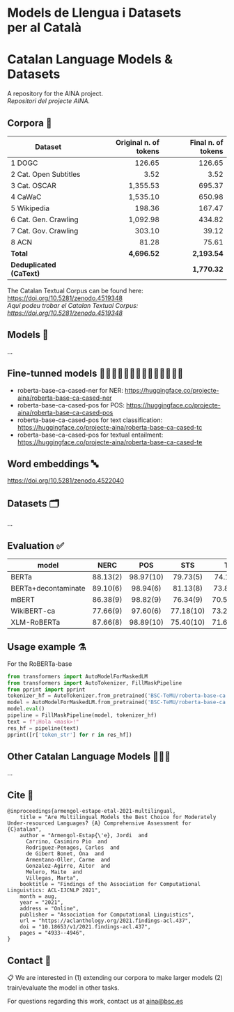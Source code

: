 # Models de Llengua i Datasets<br/> per al Català 
# Catalan Language Models & Datasets


A repository for the AINA project.<br/>
_Repositori del projecte AINA._

## Corpora 📃

| Dataset               | Original n. of tokens | Final n. of tokens    | 
|---------              |----------------------:|----------------------:|
|1 DOGC                 |            126.65     |  126.65               | 
|2 Cat. Open Subtitles  | 3.52                  | 3.52                  | 
|3 Cat. OSCAR           | 1,355.53              | 695.37                | 
|4 CaWaC                | 1,535.10              | 650.98                | 
|5 Wikipedia            | 198.36                | 167.47                | 
|6 Cat. Gen. Crawling   | 1,092.98              | 434.82                | 
|7 Cat. Gov. Crawling   | 303.10                | 39.12                 | 
|8 ACN                  | 81.28                 | 75.61                 | 
|**Total**              | **4,696.52**          | **2,193.54**          | 
|**Deduplicated (CaText)** |                    | **1,770.32**          |

The Catalan Textual Corpus can be found here: https://doi.org/10.5281/zenodo.4519348<br/>
_Aquí podeu trobar el Catalan Textual Corpus: https://doi.org/10.5281/zenodo.4519348_

## Models 🤖
...

## Fine-tunned models 🧗🏼‍♀️🏇🏼🤽🏼‍♀️🏌🏼‍♂️🏄🏼‍♀️

- roberta-base-ca-cased-ner for NER: https://huggingface.co/projecte-aina/roberta-base-ca-cased-ner
- roberta-base-ca-cased-pos for POS: https://huggingface.co/projecte-aina/roberta-base-ca-cased-pos
- roberta-base-ca-cased-pos for text classification: https://huggingface.co/projecte-aina/roberta-base-ca-cased-tc
- roberta-base-ca-cased-pos for textual entailment: https://huggingface.co/projecte-aina/roberta-base-ca-cased-te

## Word embeddings 🔤

https://doi.org/10.5281/zenodo.4522040

## Datasets 🗂️

...

## Evaluation ✅
 | model	   	           | NERC    		 | POS		     | STS		     | TC		     | QA(ViquiQuAD		     | QA(XQuAD)	       	 | 
 | ---------------------   | :-----------:   | :-----------: | :-----------: | :-----------: | :-------------------: | :-----------------:   | 
 | BERTa		           | 88.13(2)		 | 98.97(10)	 | 79.73(5)		 | 74.16(9)		 | 86.97/72.29(9)		 | 68.89/48.87(9)		 | 
 | BERTa+decontaminate     | 89.10(6)		 | 98.94(6)		 | 81.13(8)		 | 73.84(10		 | 86.50/70.82(6)		 | 68.61/47.26(6)		 | 
 | mBERT		           | 86.38(9)		 | 98.82(9)		 | 76.34(9)		 | 70.56(10)	 | 86.97/72.22(8)		 | 67.15/46.51(8)		 | 
 | WikiBERT-ca		       | 77.66(9)		 | 97.60(6)		 | 77.18(10)	 | 73.22(10)	 | 85.45/70.75(10)	     | 65.21/36.60(10)	     | 
 | XLM-RoBERTa		       | 87.66(8)		 | 98.89(10)	 | 75.40(10)	 | 71.68(10)	 | 85.50/70.47(5)		 | 67.10/46.42(5)		 | 


## Usage example ⚗️
For the RoBERTa-base
```python
from transformers import AutoModelForMaskedLM
from transformers import AutoTokenizer, FillMaskPipeline
from pprint import pprint
tokenizer_hf = AutoTokenizer.from_pretrained('BSC-TeMU/roberta-base-ca')
model = AutoModelForMaskedLM.from_pretrained('BSC-TeMU/roberta-base-ca')
model.eval()
pipeline = FillMaskPipeline(model, tokenizer_hf)
text = f"¡Hola <mask>!"
res_hf = pipeline(text)
pprint([r['token_str'] for r in res_hf])
```

## Other Catalan Language Models 👩‍👧‍👦
...
## Cite 📣
```
@inproceedings{armengol-estape-etal-2021-multilingual,
    title = "Are Multilingual Models the Best Choice for Moderately Under-resourced Languages? {A} Comprehensive Assessment for {C}atalan",
    author = "Armengol-Estap{\'e}, Jordi  and
      Carrino, Casimiro Pio  and
      Rodriguez-Penagos, Carlos  and
      de Gibert Bonet, Ona  and
      Armentano-Oller, Carme  and
      Gonzalez-Agirre, Aitor  and
      Melero, Maite  and
      Villegas, Marta",
    booktitle = "Findings of the Association for Computational Linguistics: ACL-IJCNLP 2021",
    month = aug,
    year = "2021",
    address = "Online",
    publisher = "Association for Computational Linguistics",
    url = "https://aclanthology.org/2021.findings-acl.437",
    doi = "10.18653/v1/2021.findings-acl.437",
    pages = "4933--4946",
}
```

## Contact 📧
📋 We are interested in (1) extending our corpora to make larger models (2) train/evaluate the model in other tasks.

For questions regarding this work, contact us at aina@bsc.es
